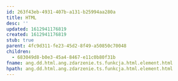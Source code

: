 ```yaml
---
id: 263f43eb-4931-407b-a131-b25994aa280a
title: HTML
desc: ''
updated: 1612941176819
created: 1612941176819
stub: true
parent: 4fc9d311-fe23-45d2-8f49-a50850c70048
children:
  - 683049d8-b0e3-45a4-8467-e11c0b80f31b
fname: ang.dd.html.ang.zdarzenie.ts.funkcja.html.element.html
hpath: ang.dd.html.ang.zdarzenie.ts.funkcja.html.element.html
---
```



